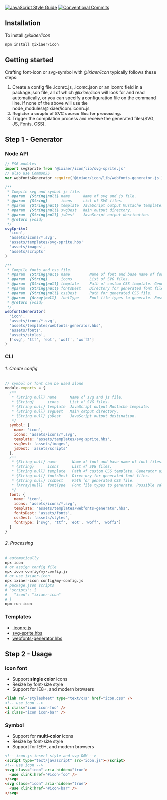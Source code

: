 [![JavaScript Style Guide](https://img.shields.io/badge/code_style-standard-brightgreen.svg)](https://standardjs.com) [![Conventional Commits](https://img.shields.io/badge/Conventional%20Commits-1.0.0-yellow.svg)](https://conventionalcommits.org)

Installation
------------

To install *@ixiaer/icon*

```bash
npm install @ixiaer/icon
```

Getting started
---------------

Crafting font-icon or svg-symbol with *@ixiaer/icon* typically follows these steps:

1. Create a config file .iconrc.js, .iconrc.json or an iconrc field in a package.json file, all of which *@ixiaer/icon* will look for and read automatically, or you can specify a configuration file on the command line. If none of the above will use the node_modules/@ixiaer/icon/.iconrc.js
2. Register a couple of SVG source files for processing.
3. Trigger the compilation process and receive the generated files(SVG, JS, Fonts, CSS).

Step 1 - Generator
------------------

### Node API

```javascript
// ES6 modules
import svgSprite from '@ixiaer/icon/lib/svg-sprite.js'
// also use CommonJS
var webfontsGenerator require('@ixiaer/icon/lib/webfonts-generator.js')

/**
 * Compile svg and symbol js file.
 * @param  {String|null} name      Name of svg and js file.
 * @param  {String}      icons     List of SVG files.
 * @param  {String|null} template  JavaScript output Mustache template.
 * @param  {String|null} svgDest   Main output directory.
 * @param  {String|null} jsDest    JavaScript output destination.
 * @return {void}
 */
svgSprite(
  'icon',
  'assets/icons/*.svg',
  'assets/templates/svg-sprite.hbs',
  'assets/images',
  'assets/scripts'
)

/**
 * Compile fonts and css file.
 * @param  {String|null} name         Name of font and base name of font files.
 * @param  {String}      icons        List of SVG files.
 * @param  {String|null} template     Path of custom CSS template. Generator uses handlebars templates.
 * @param  {String|null} fontsDest    Directory for generated font files.
 * @param  {String|null} cssDest      Path for generated CSS file.
 * @param  {Array|null}  fontType     Font file types to generate. Possible values: [svg, ttf, woff, woff2, eot].
 * @return {void}
 */
webfontsGenerator(
  'icon',
  'assets/icons/*.svg',
  'assets/templates/webfonts-generator.hbs',
  'assets/fonts',
  'assets/styles',
  ['svg', 'ttf', 'eot', 'woff', 'woff2']
)
```

### CLI

###### 1. Create config

```javascript
// symbol or font can be used alone
module.exports = {
  /**
   * {String|null} name      Name of svg and js file.
   * {String}      icons     List of SVG files.
   * {String|null} template  JavaScript output Mustache template.
   * {String|null} svgDest   Main output directory.
   * {String|null} jsDest    JavaScript output destination.
   */
  symbol: {
    name: 'icon',
    icons: 'assets/icons/*.svg',
    template: 'assets/templates/svg-sprite.hbs',
    svgDest: 'assets/images',
    jsDest: 'assets/scripts'
  },
  /**
   * {String|null} name       Name of font and base name of font files.
   * {String}      icons      List of SVG files.
   * {String|null} template   Path of custom CSS template. Generator uses handlebars templates.
   * {String|null} fontsDest  Directory for generated font files.
   * {String|null} cssDest    Path for generated CSS file.
   * {Array|null}  fontType   Font file types to generate. Possible values: [svg, ttf, woff, woff2, eot].
   */
  font: {
    name: 'icon',
    icons: 'assets/icons/*.svg',
    template: 'assets/templates/webfonts-generator.hbs',
    fontsDest: 'assets/fonts',
    cssDest: 'assets/styles',
    fontType: ['svg', 'ttf', 'eot', 'woff', 'woff2']
  }
}
```

###### 2. Processing

```bash
# automatically
npx icon
# or assign config file
npx icon config/my-config.js
# or use ixiaer-icon
npx ixiaer-icon config/my-config.js
# package.json scripts
# "scripts": {
#   "icon": "ixiaer-icon"
# }
npm run icon
```

### Templates

* [.iconrc.js](.iconrc.js)
* [svg-sprite.hbs](templates/svg-sprite.hbs)
* [webfonts-generator.hbs](templates/webfonts-generator.hbs)

Step 2 - Usage
--------------

### Icon font

* Support **single color** icons
* Resize by font-size style
* Support for IE8+, and modern browsers

```html
<link rel="stylesheet" type="text/css" href="icon.css" />
<!-- use icon -->
<i class="icon icon-foo" />
<i class="icon icon-bar" />
```

### Symbol

* Support for **multi-color** icons
* Resize by font-size style
* Support for IE9+, and modern browsers

```html
<!-- icon.js insert style and svg DOM -->
<script type="text/javascript" src="icon.js"></script>
<!-- use icon -->
<svg class="icon" aria-hidden="true">
  <use xlink:href="#icon-foo" />
</svg>
<svg class="icon" aria-hidden="true">
  <use xlink:href="#icon-bar" />
</svg>
```
